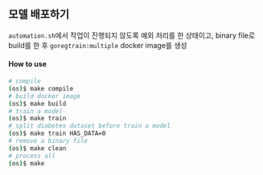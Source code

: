## 모델 배포하기
`automation.sh`에서 작업이 진행되지 않도록 예외 처리를 한 상태이고, binary file로 build를 한 후 `goregtrain:multiple` docker image를 생성

#### How to use
```bash
# compile
(os)$ make compile
# build docker image
(os)$ make build
# train a model
(os)$ make train
# split diabetes dataset before train a model
(os)$ make train HAS_DATA=0
# remove a binary file
(os)$ make clean
# process all
(os)$ make
```
